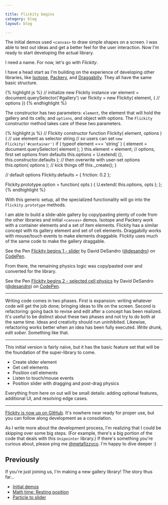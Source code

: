 ```yaml
---

title: Flickity begins
category: blog
layout: blog

---
```


The initial demos used `<canvas>` to draw simple shapes on a screen. I was able to test out ideas and get a better feel for the user interaction. Now I'm ready to start developing the actual library.

I need a name. For now, let's go with _Flickity_.

I have a head start as I'm building on the experience of developing other libraries, like [Isotope](http://isotope.metafizzy.co), [Packery](http://packery.metafizzy.co), and [Draggabilly](http://draggabilly.desandro.com). They all have the same basic structure.

{% highlight js %}
// initialize new Flickity instance
var element = document.querySelector('#gallery')
var flickity = new Flickity( element, {
  // options
})
{% endhighlight %}

The constructor has two parameters: `element`, the element that will hold the gallery and its cells; and `options`, and object with options. The `Flickity` constructor method takes care of these two parameters.

{% highlight js %}
// Flickity constructor
function Flickity( element, options ) {
  // use element as selector string
  // so users can set `new Flickity('#container')`
  if ( typeof element === 'string' ) {
    element = document.querySelector( element );
  }
  this.element = element;
  // options, first set options from defaults
  this.options = U.extend( {}, this.constructor.defaults );
  // then overwrite with user-set options
  this.option( options );
  // kick things off
  this._create();
}

// default options
Flickity.defaults = {
  friction: 0.2
};

Flickity.prototype.option = function( opts ) {
  U.extend( this.options, opts );
};
{% endhighlight %}

With this generic setup, all the specialized functionality will go into the `Flickity.prototype` methods.

I am able to build a slide-able gallery by copy/pasting plenty of code from the other libraries and initial `<canvas>` demos. Isotope and Packery work with a container elements and a set of item elements. Flickity has a similar concept with its gallery element and set of cell elements. Draggabilly works with mouse/touch events to make elements draggable. Flickity uses much of the same code to make the gallery draggable.

<p data-height="268" data-theme-id="0" data-slug-hash="RNRpjo" data-default-tab="result" data-user="desandro" class='codepen'>See the Pen <a href='http://codepen.io/desandro/pen/RNRpjo/'>Flickity begins 1 - slider</a> by David DeSandro (<a href='http://codepen.io/desandro'>@desandro</a>) on <a href='http://codepen.io'>CodePen</a>.</p>

From there, the remaining physics logic was copy/pasted over and converted for the library.

<p data-height="268" data-theme-id="0" data-slug-hash="KwMWyB" data-default-tab="result" data-user="desandro" class='codepen'>See the Pen <a href='http://codepen.io/desandro/pen/KwMWyB/'>Flickity begins 2 - selected cell physics</a> by David DeSandro (<a href='http://codepen.io/desandro'>@desandro</a>) on <a href='http://codepen.io'>CodePen</a>.</p>

---

Writing code comes in two phases. First is expansion: writing whatever code will get the job done; bringing ideas to life on the screen. Second is refactoring: going back to revise and edit after a concept has been realized. It's useful to be distinct about these two phases and not try to do both at the same time. Ideas and creativity should run uninhibited. Likewise, refactoring works better when an idea has been fully executed. _Write drunk, edit sober._ Something like that.

---

This initial version is fairly naïve, but it has the basic feature set that will be the foundation of the super-library to come.

+ Create slider element
+ Get cell elements
+ Position cell elements
+ Listen to touch/mouse events
+ Position slider with dragging and post-drag physics

Everything from here on out will be small details: adding optional features, additional UI, and resolving edge cases.

---

[Flickity is now up on GitHub](https://github.com/metafizzy/flickity). It's nowhere near ready for proper use, but you can follow along development as a consolation.

As I write more about the development process, I'm realizing that I could be skipping over some big steps. (For example, there's a big portion of the code that deals with this `Unipointer` library.) If there's something you're curious about, please ping me [@metafizzyco](https://twitter.com/metafizzyco). I'm happy to dive deeper :)

## Previously

If you're just joining us, I'm making a new gallery library! The story thus far...

+ [Initial demos](/blog/initial-demos)
+ [Math time: Resting position](/blog/math-time-resting-position/)
+ [Particle to slider](/blog/particle-to-slider/)

<script async src="//assets.codepen.io/assets/embed/ei.js"></script>
